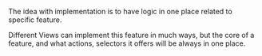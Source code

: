 The idea with implementation is to have logic in one place related to specific feature.

Different Views can implement this feature in much ways, but the core of a feature, and what actions, selectors it offers will be always in one place.